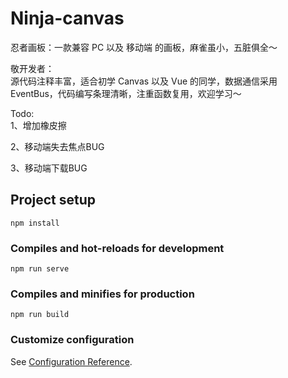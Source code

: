# Ninja-canvas
忍者画板：一款兼容 PC 以及 移动端 的画板，麻雀虽小，五脏俱全～  

敬开发者：  
源代码注释丰富，适合初学 Canvas 以及 Vue 的同学，数据通信采用 EventBus，代码编写条理清晰，注重函数复用，欢迎学习～
  
Todo:  
1、增加橡皮擦  

2、移动端失去焦点BUG  

3、移动端下载BUG
## Project setup
```
npm install
```

### Compiles and hot-reloads for development
```
npm run serve
```

### Compiles and minifies for production
```
npm run build
```



### Customize configuration
See [Configuration Reference](https://cli.vuejs.org/config/).
